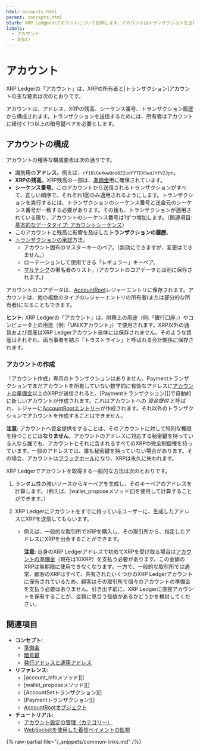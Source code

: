 ```yaml
---
html: accounts.html
parent: concepts.html
blurb: XRP Ledgerのアカウントについて説明します。アカウントはトランザクションを送信でき、XRPを保有できます。
labels:
  - アカウント
  - 支払い
---
```

# アカウント

XRP Ledgerの「アカウント」は、XRPの所有者と[トランザクション]アカウントの主な要素は次のとおりです。

アカウントは、アドレス、XRPの残高、シーケンス番号、トランザクション履歴から構成されます。トランザクションを送信するためには、所有者はアカウントに紐付く1つ以上の暗号鍵ペアを必要とします。


## アカウントの構成

アカウントの種等な構成要素は次の通りです。

- 識別用の**アドレス**。例えば、`rf1BiGeXwwQoi8Z2ueFYTEXSwuJYfV2Jpn`。
- **XRPの残高**。XRP残高の一部は、[準備金](reserves.md)用に確保されています。
- **シーケンス番号**。このアカウントから送信されるトランザクションがすべて、正しい順序で、それぞれ1回のみ適用されるようにします。トランザクションを実行するには、トランザクションのシーケンス番号と送金元のシーケンス番号が一致する必要があります。その後も、トランザクションが適用されている限り、アカウントのシーケンス番号は1ずつ増加します。（関連項目: [基本的なデータタイプ: アカウントシーケンス](../../references/protocol/data-types/basic-data-types.md#アカウントシーケンス)）
- このアカウントと残高に影響を及ぼした**トランザクションの履歴**。
- [トランザクションの承認](../transactions/index.md#トランザクションの承認)方法。
    - アカウント固有のマスターキーのペア。（無効にできますが、変更はできません。）
    - ローテーションして使用できる「レギュラー」キーペア。
    - [マルチシグ](multi-signing.md)の署名者のリスト。(アカウントのコアデータとは別に保存されます。)

アカウントのコアデータは、[AccountRoot](../../references/protocol/ledger-data/ledger-entry-types/accountroot.md)レジャーエントリに保存されます。アカウントは、他の複数のタイプのレジャーエントリの所有者(または部分的な所有者)になることもできます。

**ヒント:** XRP Ledgerの「アカウント」は、財務上の用途（例:「銀行口座」）やコンピュータ上の用途（例:「UNIXアカウント」）で使用されます。XRP以外の通貨および資産はXRP Ledgerアカウント自体には保存されません。そのような資産はそれぞれ、両当事者を結ぶ「トラストライン」と呼ばれる会計関係に保存されます。


### アカウントの作成

「アカウント作成」専用のトランザクションはありません。Paymentトランザクションでまだアカウントを所有していない数学的に有効なアドレスに[アカウントの準備金](reserves.md)以上のXRPが送信されると、[Paymentトランザクション][]で自動的に新しいアカウントが作成されます。これはアカウントへの _資金提供_ と呼ばれ、レジャーに[AccountRootエントリー](../../references/protocol/ledger-data/ledger-entry-types/accountroot.md)が作成されます。それ以外のトランザクションでアカウントを作成することはできません。

**注意:** アカウントへ資金提供をすることは、そのアカウントに対して特別な権限を持つことには**なりません**。アカウントのアドレスに対応する秘密鍵を持っている人なら誰でも、アカウントとそれに含まれるすべてのXRPの完全制御権を持っています。一部のアドレスでは、誰も秘密鍵を持っていない場合があります。その場合、アカウントは[ブラックホール](addresses.md#特別なアドレス)になり、XRPは永久に失われます。

XRP Ledgerでアカウントを取得する一般的な方法は次のとおりです。

1. ランダム性の強いソースからキーペアを生成し、そのキーペアのアドレスを計算します。（例えば、[wallet_proposeメソッド][]を使用して計算することができます。）

2. XRP Ledgerにアカウントをすでに持っているユーザーに、生成したアドレスにXRPを送信してもらいます。

    - 例えば、一般的な取引所でXRPを購入し、その取引所から、指定したアドレスにXRPを出金することができます。

        **注意:** 自身のXRP Ledgerアドレスで初めてXRPを受け取る場合は[アカウントの準備金](reserves.md)（現在は10XRP）を支払う必要があります。この金額のXRPは無期限に使用できなくなります。一方で、一般的な取引所では通常、顧客のXRPはすべて、共有されたいくつかのXRP Ledgerアカウントに保有されているため、顧客はその取引所で個々のアカウントの準備金を支払う必要はありません。引き出す前に、XRP Ledgerに直接アカウントを保有することが、金額に見合う価値があるかどうかを検討してください。



## 関連項目

- **コンセプト:**
    - [準備金](reserves.md)
    - [暗号鍵](cryptographic-keys.md)
   - [発行アドレスと運用アドレス](account-types.md)
- **リファレンス:**
    - [account_infoメソッド][]
    - [wallet_proposeメソッド][]
   - [AccountSetトランザクション][]
    - [Paymentトランザクション][]
  - [AccountRootオブジェクト](../../references/protocol/ledger-data/ledger-entry-types/accountroot.md)
- **チュートリアル:**
    - [アカウント設定の管理（カテゴリー）](../../tutorials/tasks/manage-account-settings/index.md)
    - [WebSocketを使用した着信ペイメントの監視](../../tutorials/get-started/monitor-incoming-payments-with-websocket.md)

{% raw-partial file="/_snippets/common-links.md" /%}
